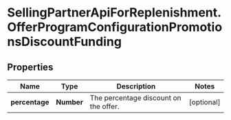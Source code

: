# SellingPartnerApiForReplenishment.OfferProgramConfigurationPromotionsDiscountFunding

## Properties

Name | Type | Description | Notes
------------ | ------------- | ------------- | -------------
**percentage** | **Number** | The percentage discount on the offer. | [optional] 


